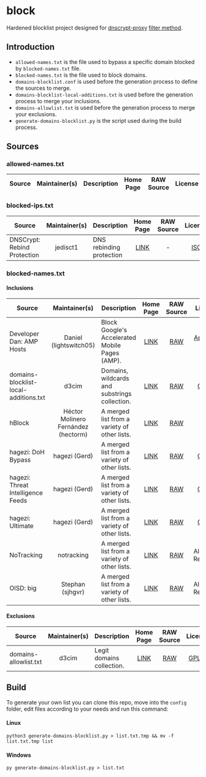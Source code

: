 # block

Hardened blocklist project designed for [dnscrypt-proxy](https://github.com/DNSCrypt/dnscrypt-proxy) [filter method](https://github.com/DNSCrypt/dnscrypt-proxy/wiki/Filters).

## Introduction

- `allowed-names.txt` is the file used to bypass a specific domain blocked by `blocked-names.txt` file.
- `blocked-names.txt` is the file used to block domains.
- `domains-blocklist.conf` is used before the generation process to define the sources to merge.
- `domains-blocklist-local-additions.txt` is used before the generation process to merge your inclusions.
- `domains-allowlist.txt` is used before the generation process to merge your exclusions.
- `generate-domains-blocklist.py` is the script used during the build process.

## Sources

### allowed-names.txt

| Source | Maintainer(s) | Description | Home Page | RAW Source | License |
|--------|:-------------:|-------------|:---------:|:----------:|:-------:|

### blocked-ips.txt

| Source | Maintainer(s) | Description | Home Page | RAW Source | License |
|--------|:-------------:|-------------|:---------:|:----------:|:-------:|
DNSCrypt: Rebind Protection | jedisct1 | DNS rebinding protection | [LINK](https://github.com/DNSCrypt/dnscrypt-proxy/wiki/Filters#dns-rebinding-protection) | - | [ISC](https://github.com/DNSCrypt/dnscrypt-proxy/blob/master/LICENSE) |

### blocked-names.txt

#### Inclusions

| Source | Maintainer(s) | Description | Home Page | RAW Source | License |
|--------|:-------------:|-------------|:---------:|:----------:|:-------:|
Developer Dan: AMP Hosts | Daniel (lightswitch05) | Block Google's Accelerated Mobile Pages (AMP). | [LINK](https://github.com/lightswitch05/hosts) | [RAW](https://www.github.developerdan.com/hosts/lists/amp-hosts-extended.txt) | [Apache-2.0](https://github.com/lightswitch05/hosts/blob/master/LICENSE) |
domains-blocklist-local-additions.txt | d3cim | Domains, wildcards and substrings collection. | [LINK](https://github.com/d3cim) | [RAW](https://raw.githubusercontent.com/d3cim/block/master/config/domains-blocklist-local-additions.txt) | [GPLv3](https://github.com/d3cim/block/blob/master/LICENSE.md) |
hBlock | Héctor Molinero Fernández (hectorm) | A merged list from a variety of other lists. | [LINK](https://github.com/hectorm/hblock) | [RAW](https://hblock.molinero.dev/hosts_domains.txt) | [MIT](https://github.com/hectorm/hblock/blob/master/LICENSE.md) |
hagezi: DoH Bypass | hagezi (Gerd) | A merged list from a variety of other lists. | [LINK](https://github.com/hagezi/dns-blocklists) | [RAW](https://raw.githubusercontent.com/hagezi/dns-blocklists/main/wildcard/doh-onlydomains.txt) | [GPLv3](https://github.com/hagezi/dns-blocklists/blob/main/LICENSE) |
hagezi: Threat Intelligence Feeds | hagezi (Gerd) | A merged list from a variety of other lists. | [LINK](https://github.com/hagezi/dns-blocklists) | [RAW](https://raw.githubusercontent.com/hagezi/dns-blocklists/main/wildcard/tif-onlydomains.txt) | [GPLv3](https://github.com/hagezi/dns-blocklists/blob/main/LICENSE) |
hagezi: Ultimate | hagezi (Gerd) | A merged list from a variety of other lists. | [LINK](https://github.com/hagezi/dns-blocklists) | [RAW](https://raw.githubusercontent.com/hagezi/dns-blocklists/main/wildcard/ultimate-onlydomains.txt) | [GPLv3](https://github.com/hagezi/dns-blocklists/blob/main/LICENSE) |
NoTracking | notracking | A merged list from a variety of other lists. | [LINK](https://github.com/notracking/hosts-blocklists) | [RAW](https://raw.githubusercontent.com/notracking/hosts-blocklists/master/dnscrypt-proxy/dnscrypt-proxy.blacklist.txt) | All Rights Reserved |
OISD: big | Stephan (sjhgvr) | A merged list from a variety of other lists. | [LINK](https://oisd.nl/) | [RAW](https://big.oisd.nl/domainswild) | All Rights Reserved |

#### Exclusions

| Source | Maintainer(s) | Description | Home Page | RAW Source | License |
|--------|:-------------:|-------------|:---------:|:----------:|:-------:|
domains-allowlist.txt | d3cim | Legit domains collection. | [LINK](https://github.com/d3cim) | [RAW](https://raw.githubusercontent.com/d3cim/block/master/config/domains-allowlist.txt) | [GPLv3](https://github.com/d3cim/block/blob/master/LICENSE.md) |

## Build

To generate your own list you can clone this repo, move into the `config` folder, edit files according to your needs and run this command:

#### Linux
```
python3 generate-domains-blocklist.py > list.txt.tmp && mv -f list.txt.tmp list
```
#### Windows
```
py generate-domains-blocklist.py > list.txt
```

